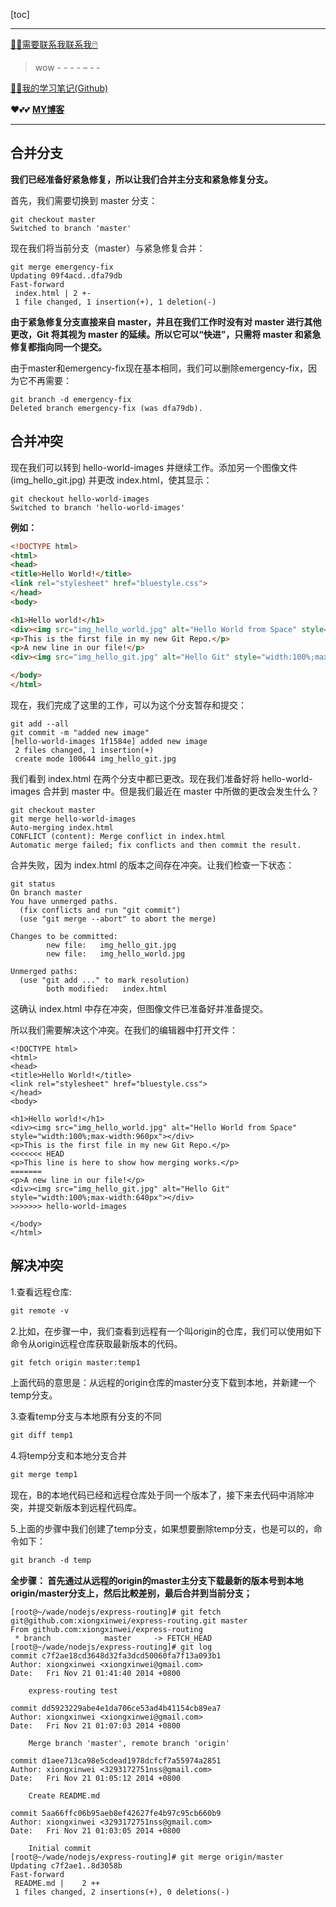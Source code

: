 [toc]

---

[😶‍🌫️需要联系我联系我🖱️](xxw@nsddd.top)

>   wow - - -  - – - -  

[😶‍🌫️我的学习笔记(Github)](https://github.com/3293172751/CS_COURSE)

❤️💕💕 **[MY博客](https://nsddd.top)**

---



## 合并分支

**我们已经准备好紧急修复，所以让我们合并主分支和紧急修复分支。**

首先，我们需要切换到 master 分支：

```
git checkout master
Switched to branch 'master'
```

现在我们将当前分支（master）与紧急修复合并：

```
git merge emergency-fix
Updating 09f4acd..dfa79db
Fast-forward
 index.html | 2 +-
 1 file changed, 1 insertion(+), 1 deletion(-)
```

**由于紧急修复分支直接来自 master，并且在我们工作时没有对 master 进行其他更改，Git 将其视为 master 的延续。所以它可以“快进”，只需将 master 和紧急修复都指向同一个提交。**

由于master和emergency-fix现在基本相同，我们可以删除emergency-fix，因为它不再需要：

```
git branch -d emergency-fix
Deleted branch emergency-fix (was dfa79db).
```



## 合并冲突

现在我们可以转到 hello-world-images 并继续工作。添加另一个图像文件 (img_hello_git.jpg) 并更改 index.html，使其显示：

```
git checkout hello-world-images
Switched to branch 'hello-world-images'
```



**例如：**

```html
<!DOCTYPE html>
<html>
<head>
<title>Hello World!</title>
<link rel="stylesheet" href="bluestyle.css">
</head>
<body>

<h1>Hello world!</h1>
<div><img src="img_hello_world.jpg" alt="Hello World from Space" style="width:100%;max-width:960px"></div>
<p>This is the first file in my new Git Repo.</p>
<p>A new line in our file!</p>
<div><img src="img_hello_git.jpg" alt="Hello Git" style="width:100%;max-width:640px"></div>

</body>
</html>
```

现在，我们完成了这里的工作，可以为这个分支暂存和提交：

```
git add --all
git commit -m "added new image"
[hello-world-images 1f1584e] added new image
 2 files changed, 1 insertion(+)
 create mode 100644 img_hello_git.jpg
```

我们看到 index.html 在两个分支中都已更改。现在我们准备好将 hello-world-images 合并到 master 中。但是我们最近在 master 中所做的更改会发生什么？

```
git checkout master
git merge hello-world-images
Auto-merging index.html
CONFLICT (content): Merge conflict in index.html
Automatic merge failed; fix conflicts and then commit the result.
```



合并失败，因为 index.html 的版本之间存在冲突。让我们检查一下状态：

```
git status
On branch master
You have unmerged paths.
  (fix conflicts and run "git commit")
  (use "git merge --abort" to abort the merge)

Changes to be committed:
        new file:   img_hello_git.jpg
        new file:   img_hello_world.jpg

Unmerged paths:
  (use "git add ..." to mark resolution)
        both modified:   index.html
```



这确认 index.html 中存在冲突，但图像文件已准备好并准备提交。

所以我们需要解决这个冲突。在我们的编辑器中打开文件：

```
<!DOCTYPE html>
<html>
<head>
<title>Hello World!</title>
<link rel="stylesheet" href="bluestyle.css">
</head>
<body>

<h1>Hello world!</h1>
<div><img src="img_hello_world.jpg" alt="Hello World from Space" style="width:100%;max-width:960px"></div>
<p>This is the first file in my new Git Repo.</p>
<<<<<<< HEAD
<p>This line is here to show how merging works.</p>
=======
<p>A new line in our file!</p>
<div><img src="img_hello_git.jpg" alt="Hello Git" style="width:100%;max-width:640px"></div>
>>>>>>> hello-world-images

</body>
</html>
```





## 解决冲突

1.查看远程仓库:

```xml
git remote -v
```



2.比如，在步骤一中，我们查看到远程有一个叫origin的仓库，我们可以使用如下命令从origin远程仓库获取最新版本的代码。

```xml
git fetch origin master:temp1
```

上面代码的意思是：从远程的origin仓库的master分支下载到本地，并新建一个temp分支。

3.查看temp分支与本地原有分支的不同

```xml
git diff temp1
```

4.将temp分支和本地分支合并

```xml
git merge temp1
```

现在，B的本地代码已经和远程仓库处于同一个版本了，接下来去代码中消除冲突，并提交新版本到远程代码库。

5.上面的步骤中我们创建了temp分支，如果想要删除temp分支，也是可以的，命令如下：

```xml
git branch -d temp
```





**全步骤： 首先通过从远程的origin的master主分支下载最新的版本号到本地origin/master分支上，然后比較差别，最后合并到当前分支；**

```shell
[root@~/wade/nodejs/express-routing]# git fetch git@github.com:xiongxinwei/express-routing.git master
From github.com:xiongxinwei/express-routing
 * branch            master     -> FETCH_HEAD
[root@~/wade/nodejs/express-routing]# git log 
commit c7f2ae18cd3648d32fa3dcd50060fa7f13a093b1
Author: xiongxinwei <xiongxinwei@gmail.com>
Date:   Fri Nov 21 01:41:40 2014 +0800
 
    express-routing test
 
commit dd5923229abe4e1da706ce53ad4b41154cb89ea7
Author: xiongxinwei <xiongxinwei@gmail.com>
Date:   Fri Nov 21 01:07:03 2014 +0800
 
    Merge branch 'master', remote branch 'origin'
 
commit d1aee713ca98e5cdead1978dcfcf7a55974a2851
Author: xiongxinwei <3293172751nss@gmail.com>
Date:   Fri Nov 21 01:05:12 2014 +0800
 
    Create README.md
 
commit 5aa66ffc06b95aeb8ef42627fe4b97c95cb660b9
Author: xiongxinwei <3293172751nss@gmail.com>
Date:   Fri Nov 21 01:03:05 2014 +0800
 
    Initial commit
[root@~/wade/nodejs/express-routing]# git merge origin/master
Updating c7f2ae1..8d3058b
Fast-forward
 README.md |    2 ++
 1 files changed, 2 insertions(+), 0 deletions(-)
```